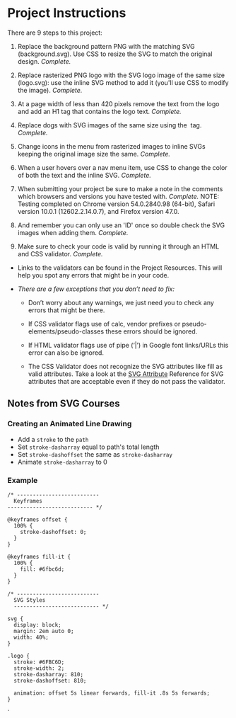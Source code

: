 # Project Instructions
There are 9 steps to this project:

1. Replace the background pattern PNG with the matching SVG (background.svg). Use CSS to resize the SVG to match the original design. *Complete.*

2. Replace rasterized PNG logo with the SVG logo image of the same size (logo.svg): use the inline SVG method to add it (you'll use CSS to modify the image). *Complete.*

3. At a page width of less than 420 pixels remove the text from the logo and add an H1 tag that contains the logo text. *Complete.*

4. Replace dogs with SVG images of the same size using the <img> tag. *Complete.*

5. Change icons in the menu from rasterized images to inline SVGs keeping the original image size the same. *Complete.*

6. When a user hovers over a nav menu item, use CSS to change the color of both the text and the inline SVG. *Complete.*

7. When submitting your project be sure to make a note in the comments which browsers and versions you have tested with. *Complete.* NOTE: Testing completed on Chrome version 54.0.2840.98 (64-bit), Safari version 10.0.1 (12602.2.14.0.7), and Firefox version 47.0.

8. And remember you can only use an 'ID' once so double check the SVG images when adding them. *Complete.*

9. Make sure to check your code is valid by running it through an HTML and CSS validator. *Complete.*

  - Links to the validators can be found in the Project Resources. This will help you spot any errors that might be in your code.

  - *There are a few exceptions that you don’t need to fix:*

    - Don’t worry about any warnings, we just need you to check any errors that might be there.

    - If CSS validator flags use of calc, vendor prefixes or pseudo-elements/pseudo-classes these errors should be ignored.

    - If HTML validator flags use of pipe (‘|’) in Google font links/URLs this error can also be ignored.

    - The CSS Validator does not recognize the SVG attributes like fill as valid attributes. Take a look at the [SVG Attribute](https://developer.mozilla.org/en-US/docs/Web/SVG/Attribute) Reference for SVG attributes that are acceptable even if they do not pass the validator.

## Notes from SVG Courses

### Creating an Animated Line Drawing
  - Add a `stroke` to the `path`
  - Set `stroke-dasharray` equal to path's total length
  - Set `stroke-dashoffset` the same as `stroke-dasharray`
  - Animate `stroke-dasharray` to 0

### Example
    /* --------------------------
      Keyframes
    --------------------------- */

    @keyframes offset {
      100% {
        stroke-dashoffset: 0;
      }
    }

    @keyframes fill-it {
      100% {
        fill: #6fbc6d;
      }
    }

    /* --------------------------
      SVG Styles
      --------------------------- */

    svg {
      display: block;
      margin: 2em auto 0;
      width: 40%;
    }

    .logo {
      stroke: #6FBC6D;
      stroke-width: 2;
      stroke-dasharray: 810;
      stroke-dashoffset: 810;

      animation: offset 5s linear forwards, fill-it .8s 5s forwards;
    }
`
